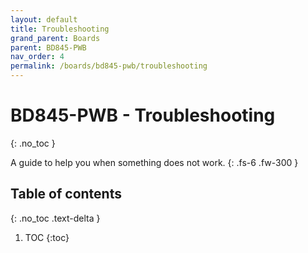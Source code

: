 ```yaml
---
layout: default
title: Troubleshooting
grand_parent: Boards
parent: BD845-PWB
nav_order: 4
permalink: /boards/bd845-pwb/troubleshooting
---
```


# BD845-PWB - Troubleshooting
{: .no_toc }

A guide to help you when something does not work.
{: .fs-6 .fw-300 }

## Table of contents
{: .no_toc .text-delta }

1. TOC
{:toc}


